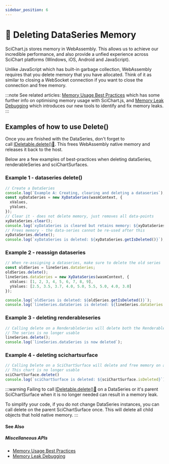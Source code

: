 ```yaml
---
sidebar_position: 6
---
```


# 🔄 Deleting DataSeries Memory

SciChart.js stores memory in WebAssembly. This allows us to achieve our incredible performance, and also provide a unfied experience across SciChart platforms (Windows, iOS, Android and JavaScript).

Unlike JavaScript which has built-in garbage collection, WebAssembly requires that you delete memory that you have allocated. Think of it as similar to closing a WebSocket connection if you want to close the connection and free memory.

:::note
See related articles: [Memory Usage Best Practices](/docs/2d-charts/performance-tips/memory-best-practices) which has some further info on optimising memory usage with SciChart.js, and [Memory Leak Debugging](/docs/2d-charts/performance-tips/memory-leak-debugging) which introduces our new tools to identify and fix memory leaks.
:::

Examples of how to use Delete()
-------------------------------

Once you are finished with the DataSeries, don't forget to call [IDeletable.delete():blue_book:](https://www.scichart.com/documentation/js/current/typedoc/interfaces/ideletable.html#delete). This frees WebAssembly native memory and releases it back to the host.

Below are a few examples of best-practices when deleting dataSeries, renderableSeries and sciChartSurfaces.

### Example 1 - dataseries delete()

```ts
// Create a DataSeries
console.log(`Example A: Creating, clearing and deleting a dataseries`);
const xyDataSeries = new XyDataSeries(wasmContext, {
  xValues,
  yValues,
});
// Clear it - does not delete memory, just removes all data-points
xyDataSeries.clear();
console.log(`xyDataSeries is cleared but retains memory: ${xyDataSeries.getNativeXValues().capacity()} Datapoints`);
// Frees memory - the data-series cannot be re-used after this
xyDataSeries.delete();
console.log(`xyDataSeries is deleted: ${xyDataSeries.getIsDeleted()}`);
```

### Example 2 - reassign dataseries

```ts
// When re-assigning a dataseries, make sure to delete the old series
const oldSeries = lineSeries.dataSeries;
oldSeries.delete();
lineSeries.dataSeries = new XyDataSeries(wasmContext, {
  xValues: [1, 2, 3, 4, 5, 6, 7, 8, 9],
  yValues: [2.5, 3.5, 3.7, 4.0, 5.0, 5.5, 5.0, 4.0, 3.0]
});

console.log(`oldSeries is deleted: ${oldSeries.getIsDeleted()}`);
console.log(`lineSeries.dataSeries is deleted: ${lineSeries.dataSeries.getIsDeleted()}`);
```

### Example 3 - deleting renderableseries

```ts
// Calling delete on a RenderableSeries will delete both the RenderableSeries and its DataSeries
// The series is no longer usable
lineSeries.delete();
console.log(`lineSeries.dataSeries is now deleted`);
```

### Example 4 - deleting scichartsurface

```ts
// Calling Delete on a SciChartSurface will delete and free memory on all elements in this chart
// This chart is no longer usable
sciChartSurface.delete()
console.log(`sciChartSurface is deleted: ${sciChartSurface.isDeleted}`);
```
:::warning
Failing to call [IDeletable.delete():blue_book:](https://www.scichart.com/documentation/js/current/typedoc/interfaces/ideletable.html#delete) on a DataSeries or it's parent SciChartSurface when it is no longer needed can result in a memory leak.

To simplify your code, if you do not change DataSeries instances, you can call delete on the parent SciChartSurface once. This will delete all child objects that hold native memory.
:::

#### See Also

##### Miscellaneous APIs

- [Memory Usage Best Practices](/docs/2d-charts/performance-tips/memory-best-practices)
- [Memory Leak Debugging](/docs/2d-charts/performance-tips/memory-leak-debugging)
